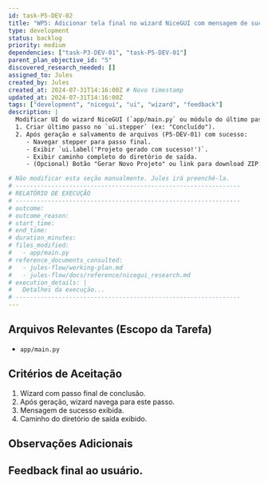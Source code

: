 ```yaml
---
id: task-P5-DEV-02
title: "WP5: Adicionar tela final no wizard NiceGUI com mensagem de sucesso e caminho"
type: development
status: backlog
priority: medium
dependencies: ["task-P3-DEV-01", "task-P5-DEV-01"]
parent_plan_objective_id: "5"
discovered_research_needed: []
assigned_to: Jules
created_by: Jules
created_at: 2024-07-31T14:16:00Z # Novo timestamp
updated_at: 2024-07-31T14:16:00Z
tags: ["development", "nicegui", "ui", "wizard", "feedback"]
description: |
  Modificar UI do wizard NiceGUI (`app/main.py` ou módulo do último passo):
  1. Criar último passo no `ui.stepper` (ex: "Concluído").
  2. Após geração e salvamento de arquivos (P5-DEV-01) com sucesso:
     - Navegar stepper para passo final.
     - Exibir `ui.label('Projeto gerado com sucesso!')`.
     - Exibir caminho completo do diretório de saída.
     - (Opcional) Botão "Gerar Novo Projeto" ou link para download ZIP.

# Não modificar esta seção manualmente. Jules irá preenchê-la.
# ---------------------------------------------------------------
# RELATÓRIO DE EXECUÇÃO
# ---------------------------------------------------------------
# outcome:
# outcome_reason:
# start_time:
# end_time:
# duration_minutes:
# files_modified:
#   - app/main.py
# reference_documents_consulted:
#   - jules-flow/working-plan.md
#   - jules-flow/docs/reference/nicegui_research.md
# execution_details: |
#   Detalhes da execução...
# ---------------------------------------------------------------
---
```


## Arquivos Relevantes (Escopo da Tarefa)
* `app/main.py`

## Critérios de Aceitação
1. Wizard com passo final de conclusão.
2. Após geração, wizard navega para este passo.
3. Mensagem de sucesso exibida.
4. Caminho do diretório de saída exibido.

## Observações Adicionais
Feedback final ao usuário.
---
